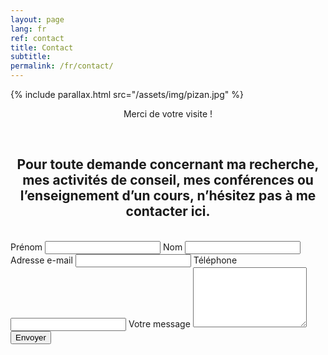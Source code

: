 ```yaml
---
layout: page
lang: fr
ref: contact
title: Contact
subtitle:
permalink: /fr/contact/
---
```


{% include parallax.html src="/assets/img/pizan.jpg" %}

<p style="text-align:center;">Merci de votre visite !</p>

<br>

<section class="contact-card">
  <h2 style="text-align:center;">Pour toute demande concernant ma recherche, mes activités de conseil, mes conférences ou l’enseignement d’un cours, n’hésitez pas à me contacter ici.</h2>
  <br>
  <form id="contact-form" action="https://formspree.io/f/xyzdybkd" method="POST" novalidate>
    <div class="two-col">
      <label>
        Prénom
        <input type="text" name="first_name" autocomplete="given-name" required>
      </label>
      <label>
        Nom
        <input type="text" name="last_name" autocomplete="family-name" required>
      </label>
    </div>
    <label>
      Adresse e-mail
      <input type="email" name="email" autocomplete="email" required>
    </label>
    <label>
      Téléphone
      <input type="tel" name="phone" autocomplete="tel">
    </label>
    <label>
      Votre message
      <textarea name="message" rows="6" required></textarea>
    </label>
    <!-- Anti-spam honeypot (kept hidden) -->
    <input type="text" name="website" tabindex="-1" autocomplete="off" style="position:absolute;left:-5000px;opacity:0">
    <!-- Optional: set email subject in your inbox -->
    <input type="hidden" name="_subject" value="Nouveau message depuis votre site web">
    <button class="btn btn-primary" type="submit">Envoyer</button>
    <p id="form-status" class="form-status" aria-live="polite"></p>
  </form>
</section>